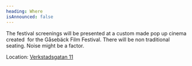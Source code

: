 ```yaml
---
heading: Where
isAnnounced: false
---
```

The festival screenings will be presented at a custom made pop up cinema created  for the Gåsebäck Film Festival. There will be non traditional seating. Noise might be a factor. 

Location: [Verkstadsgatan 11](http://maps.apple.com/maps?q=Verkstadsgatan+11)